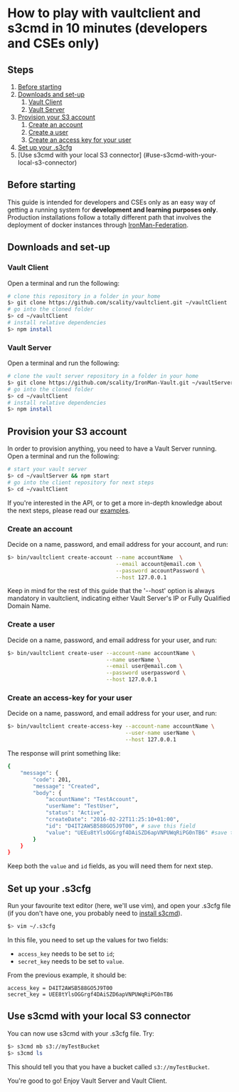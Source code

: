 # How to play with vaultclient and s3cmd in 10 minutes (developers and CSEs only)

## Steps

1. [Before starting](#before-starting)
2. [Downloads and set-up](#downloads-and-set-up)
    1. [Vault Client](#vault-client)
    2. [Vault Server](#vault-server)
3. [Provision your S3 account](#provision-your-s3-account)
    1. [Create an account](#create-an-account)
    2. [Create a user](#create-a-user)
    3. [Create an access key for your user](#create-an-access-key-for-your-user)
4. [Set up your .s3cfg](#set-up-your-s3cfg)
5. [Use s3cmd with your local S3 connector] (#use-s3cmd-with-your-local-s3-connector)

## Before starting

This guide is intended for developers and CSEs only as an easy way of getting a
running system for **development and learning purposes only**. Production
installations follow a totally different path that involves the deployment of
docker instances through [IronMan-Federation](https://github.com/scality/IronMan-Federation).

## Downloads and set-up

### Vault Client

Open a terminal and run the following:

``` sh
# clone this repository in a folder in your home
$> git clone https://github.com/scality/vaultclient.git ~/vaultClient
# go into the cloned folder
$> cd ~/vaultClient
# install relative dependencies
$> npm install
```

### Vault Server

Open a terminal and run the following:

``` sh
# clone the vault server repository in a folder in your home
$> git clone https://github.com/scality/IronMan-Vault.git ~/vaultServer
# go into the cloned folder
$> cd ~/vaultClient
# install relative dependencies
$> npm install
```

## Provision your S3 account

In order to provision anything, you need to have a Vault Server running. Open a
terminal and run the following:

``` sh
# start your vault server
$> cd ~/vaultServer && npm start
# go into the client repository for next steps
$> cd ~/vaultClient
```

If you're interested in the API, or to get a more in-depth knowledge about
the next steps, please read our [examples](./Examples.md).

### Create an account

Decide on a name, password, and email address for your account, and run:

``` sh
$> bin/vaultclient create-account --name accountName  \
                                  --email account@email.com \
                                  --password accountPassword \
                                  --host 127.0.0.1
```

Keep in mind for the rest of this guide that the '--host' option is always
mandatory in vaultclient, indicating either Vault Server's IP or Fully Qualified
Domain Name.

### Create a user

Decide on a name, password, and email address for your user, and run:

``` sh
$> bin/vaultclient create-user --account-name accountName \
                               --name userName \
                               --email user@email.com \
                               --password userpassword \
                               --host 127.0.0.1
```

### Create an access-key for your user

Decide on a name, password, and email address for your user, and run:

``` sh
$> bin/vaultclient create-access-key --account-name accountName \
                                     --user-name userName \
                                     --host 127.0.0.1
```

The response will print something like:

``` sh
{
    "message": {
        "code": 201,
        "message": "Created",
        "body": {
            "accountName": "TestAccount",
            "userName": "TestUser",
            "status": "Active",
            "createDate": "2016-02-22T11:25:10+01:00",
            "id": "D4IT2AWSB588GO5J9T00", # save this field
            "value": "UEEu8tYlsOGGrgf4DAiSZD6apVNPUWqRiPG0nTB6" #save this field
        }
    }
}
```

Keep both the ```value``` and ```id``` fields, as you will need them for next
step.

## Set up your .s3cfg

Run your favourite text editor (here, we'll use vim), and open  your .s3cfg file
(if you don't have one, you probably need to
[install s3cmd](http://s3tools.org/s3cmd)).

``` sh
$> vim ~/.s3cfg
```

In this file, you need to set up the values for two fields:

- ```access_key``` needs to be set to ```id```;
- ```secret_key``` needs to be set to ```value```.

From the previous example, it should be:

```
access_key = D4IT2AWSB588GO5J9T00
secret_key = UEE8tYlsOGGrgf4DAiSZD6apVNPUWqRiPG0nTB6
```

## Use s3cmd with your local S3 connector

You can now use s3cmd with your .s3cfg file. Try:

``` sh
$> s3cmd mb s3://myTestBucket
$> s3cmd ls
```

This should tell you that you have a bucket called ```s3://myTestBucket```.

You're good to go! Enjoy Vault Server and Vault Client.
